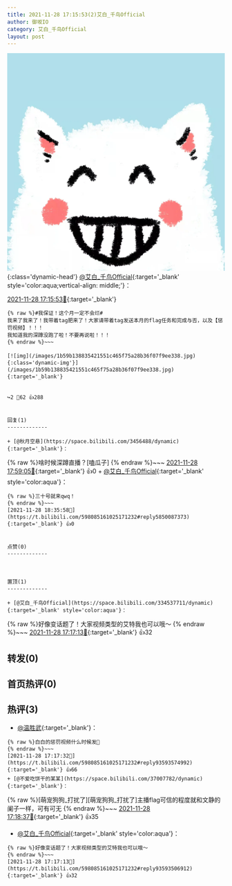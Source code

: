 ```yaml
---
title: 2021-11-28 17:15:53(2)艾白_千鸟Official
author: 御坂IO
category: 艾白_千鸟Official
layout: post
---
```


![img](/images/9ae8b9445fd0665cc014d9080156a45271be73c6.jpg){:class='dynamic-head'}
[@艾白_千鸟Official](https://space.bilibili.com/334537711/dynamic){:target='_blank' style='color:aqua;vertical-align: middle;'}：

[2021-11-28 17:15:53🔗](https://t.bilibili.com/598085161025171232){:target='_blank'}

~~~
{% raw %}#我保证！这个月一定不会烂# 
我来了我来了！我带着tag肥来了！大家请带着tag发送本月的flag任务和完成与否，以及【惩罚视频】！！！
我知道我的深蹲没跑了啦！不要再说啦！！！
{% endraw %}~~~

[![img](/images/1b59b138835421551c465f75a28b36f07f9ee338.jpg){:class='dynamic-img'}](/images/1b59b138835421551c465f75a28b36f07f9ee338.jpg){:target='_blank'}


↪️2 💬62 👍288


回复(1)
-------------

+ [@秋月空悬](https://space.bilibili.com/3456488/dynamic){:target='_blank'}：
~~~
{% raw %}啥时候深蹲直播？[嗑瓜子]
{% endraw %}~~~
[2021-11-28 17:59:05🔗](https://t.bilibili.com/598085161025171232#reply93597647280){:target='_blank'} 👍0
    + [@艾白_千鸟Official](https://space.bilibili.com/334537711/dynamic){:target='_blank' style='color:aqua'}：
~~~
{% raw %}三十号就来qwq！
{% endraw %}~~~
[2021-11-28 18:35:58🔗](https://t.bilibili.com/598085161025171232#reply5850087373){:target='_blank'} 👍0


点赞(0)
-------------



置顶(1)
-------------

+ [@艾白_千鸟Official](https://space.bilibili.com/334537711/dynamic){:target='_blank' style='color:aqua'}：
~~~
{% raw %}好像变话题了！大家视频类型的艾特我也可以哦～
{% endraw %}~~~
[2021-11-28 17:17:13🔗](https://t.bilibili.com/598085161025171232#reply93593506912){:target='_blank'} 👍32


转发(0)
-------------



首页热评(0)
-------------



热评(3)
-------------

+ [@温胜武](https://space.bilibili.com/33630561/dynamic){:target='_blank'}：
~~~
{% raw %}白白的惩罚视频什么时候发👀
{% endraw %}~~~
[2021-11-28 17:17:32🔗](https://t.bilibili.com/598085161025171232#reply93593574992){:target='_blank'} 👍66
+ [@不爱吃饼干的某某](https://space.bilibili.com/37007782/dynamic){:target='_blank'}：
~~~
{% raw %}[萌宠狗狗_打扰了][萌宠狗狗_打扰了]主播flag可信的程度就和文静的阑子一样，可有可无
{% endraw %}~~~
[2021-11-28 17:18:37🔗](https://t.bilibili.com/598085161025171232#reply5849602588){:target='_blank'} 👍35
+ [@艾白_千鸟Official](https://space.bilibili.com/334537711/dynamic){:target='_blank' style='color:aqua'}：
~~~
{% raw %}好像变话题了！大家视频类型的艾特我也可以哦～
{% endraw %}~~~
[2021-11-28 17:17:13🔗](https://t.bilibili.com/598085161025171232#reply93593506912){:target='_blank'} 👍32


